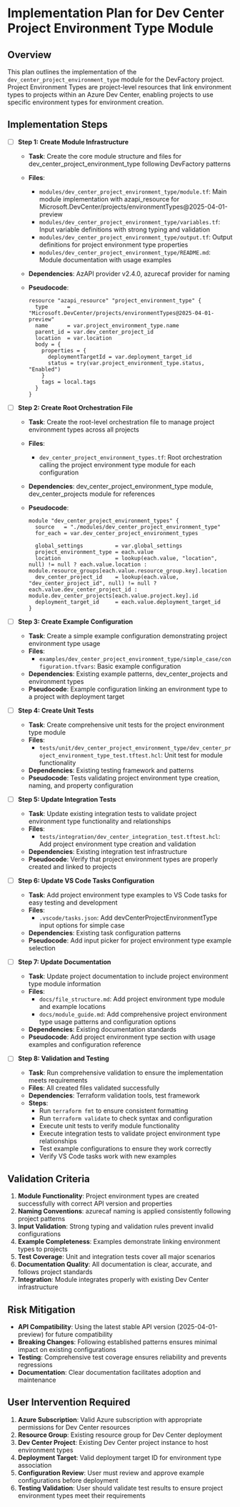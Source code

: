 # Implementation Plan for Dev Center Project Environment Type Module

## Overview

This plan outlines the implementation of the `dev_center_project_environment_type` module for the DevFactory project. Project Environment Types are project-level resources that link environment types to projects within an Azure Dev Center, enabling projects to use specific environment types for environment creation.

## Implementation Steps

- [ ] **Step 1: Create Module Infrastructure**
  - **Task**: Create the core module structure and files for dev_center_project_environment_type following DevFactory patterns
  - **Files**:
    - `modules/dev_center_project_environment_type/module.tf`: Main module implementation with azapi_resource for Microsoft.DevCenter/projects/environmentTypes@2025-04-01-preview
    - `modules/dev_center_project_environment_type/variables.tf`: Input variable definitions with strong typing and validation
    - `modules/dev_center_project_environment_type/output.tf`: Output definitions for project environment type properties
    - `modules/dev_center_project_environment_type/README.md`: Module documentation with usage examples
  - **Dependencies**: AzAPI provider v2.4.0, azurecaf provider for naming
  - **Pseudocode**:

    ```hcl
    resource "azapi_resource" "project_environment_type" {
      type      = "Microsoft.DevCenter/projects/environmentTypes@2025-04-01-preview"
      name      = var.project_environment_type.name
      parent_id = var.dev_center_project_id
      location  = var.location
      body = {
        properties = {
          deploymentTargetId = var.deployment_target_id
          status = try(var.project_environment_type.status, "Enabled")
        }
        tags = local.tags
      }
    }
    ```

- [ ] **Step 2: Create Root Orchestration File**
  - **Task**: Create the root-level orchestration file to manage project environment types across all projects
  - **Files**:
    - `dev_center_project_environment_types.tf`: Root orchestration calling the project environment type module for each configuration
  - **Dependencies**: dev_center_project_environment_type module, dev_center_projects module for references
  - **Pseudocode**:

    ```hcl
    module "dev_center_project_environment_types" {
      source   = "./modules/dev_center_project_environment_type"
      for_each = var.dev_center_project_environment_types

      global_settings          = var.global_settings
      project_environment_type = each.value
      location                 = lookup(each.value, "location", null) != null ? each.value.location : module.resource_groups[each.value.resource_group.key].location
      dev_center_project_id    = lookup(each.value, "dev_center_project_id", null) != null ? each.value.dev_center_project_id : module.dev_center_projects[each.value.project.key].id
      deployment_target_id     = each.value.deployment_target_id
    }
    ```

- [ ] **Step 3: Create Example Configuration**
  - **Task**: Create a simple example configuration demonstrating project environment type usage
  - **Files**:
    - `examples/dev_center_project_environment_type/simple_case/configuration.tfvars`: Basic example configuration
  - **Dependencies**: Existing example patterns, dev_center_projects and environment types
  - **Pseudocode**: Example configuration linking an environment type to a project with deployment target

- [ ] **Step 4: Create Unit Tests**
  - **Task**: Create comprehensive unit tests for the project environment type module
  - **Files**:
    - `tests/unit/dev_center_project_environment_type/dev_center_project_environment_type_test.tftest.hcl`: Unit test for module functionality
  - **Dependencies**: Existing testing framework and patterns
  - **Pseudocode**: Tests validating project environment type creation, naming, and property configuration

- [ ] **Step 5: Update Integration Tests**
  - **Task**: Update existing integration tests to validate project environment type functionality and relationships
  - **Files**:
    - `tests/integration/dev_center_integration_test.tftest.hcl`: Add project environment type creation and validation
  - **Dependencies**: Existing integration test infrastructure
  - **Pseudocode**: Verify that project environment types are properly created and linked to projects

- [ ] **Step 6: Update VS Code Tasks Configuration**
  - **Task**: Add project environment type examples to VS Code tasks for easy testing and development
  - **Files**:
    - `.vscode/tasks.json`: Add devCenterProjectEnvironmentType input options for simple case
  - **Dependencies**: Existing task configuration patterns
  - **Pseudocode**: Add input picker for project environment type example selection

- [ ] **Step 7: Update Documentation**
  - **Task**: Update project documentation to include project environment type module information
  - **Files**:
    - `docs/file_structure.md`: Add project environment type module and example locations
    - `docs/module_guide.md`: Add comprehensive project environment type usage patterns and configuration options
  - **Dependencies**: Existing documentation standards
  - **Pseudocode**: Add project environment type section with usage examples and configuration reference

- [ ] **Step 8: Validation and Testing**
  - **Task**: Run comprehensive validation to ensure the implementation meets requirements
  - **Files**: All created files validated successfully
  - **Dependencies**: Terraform validation tools, test framework
  - **Steps**:
    - Run `terraform fmt` to ensure consistent formatting
    - Run `terraform validate` to check syntax and configuration
    - Execute unit tests to verify module functionality
    - Execute integration tests to validate project environment type relationships
    - Test example configurations to ensure they work correctly
    - Verify VS Code tasks work with new examples

## Validation Criteria

1. **Module Functionality**: Project environment types are created successfully with correct API version and properties
2. **Naming Conventions**: azurecaf naming is applied consistently following project patterns
3. **Input Validation**: Strong typing and validation rules prevent invalid configurations
4. **Example Completeness**: Examples demonstrate linking environment types to projects
5. **Test Coverage**: Unit and integration tests cover all major scenarios
6. **Documentation Quality**: All documentation is clear, accurate, and follows project standards
7. **Integration**: Module integrates properly with existing Dev Center infrastructure

## Risk Mitigation

- **API Compatibility**: Using the latest stable API version (2025-04-01-preview) for future compatibility
- **Breaking Changes**: Following established patterns ensures minimal impact on existing configurations
- **Testing**: Comprehensive test coverage ensures reliability and prevents regressions
- **Documentation**: Clear documentation facilitates adoption and maintenance

## User Intervention Required

1. **Azure Subscription**: Valid Azure subscription with appropriate permissions for Dev Center resources
2. **Resource Group**: Existing resource group for Dev Center deployment
3. **Dev Center Project**: Existing Dev Center project instance to host environment types
4. **Deployment Target**: Valid deployment target ID for environment type association
5. **Configuration Review**: User must review and approve example configurations before deployment
6. **Testing Validation**: User should validate test results to ensure project environment types meet their requirements
